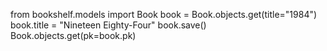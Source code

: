 from bookshelf.models import Book
book = Book.objects.get(title="1984")
book.title = "Nineteen Eighty-Four"
book.save()
Book.objects.get(pk=book.pk)


